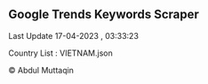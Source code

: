 

## Google Trends Keywords Scraper 
 
Last Update 17-04-2023 , 03:33:23

Country List :
VIETNAM.json



© Abdul Muttaqin 
